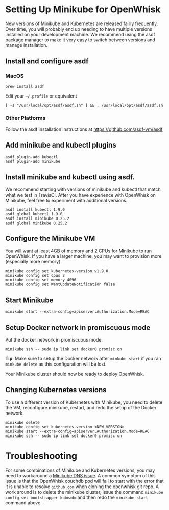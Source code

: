 <!--
#
# Licensed to the Apache Software Foundation (ASF) under one or more
# contributor license agreements.  See the NOTICE file distributed with
# this work for additional information regarding copyright ownership.
# The ASF licenses this file to You under the Apache License, Version 2.0
# (the "License"); you may not use this file except in compliance with
# the License.  You may obtain a copy of the License at
#
#     http://www.apache.org/licenses/LICENSE-2.0
#
# Unless required by applicable law or agreed to in writing, software
# distributed under the License is distributed on an "AS IS" BASIS,
# WITHOUT WARRANTIES OR CONDITIONS OF ANY KIND, either express or implied.
# See the License for the specific language governing permissions and
# limitations under the License.
#
-->

# Setting Up Minikube for OpenWhisk

New versions of Minikube and Kubernetes are released fairly
frequently.  Over time, you will probably end up needing to have
multiple versions installed on your development machine. We recommend
using the asdf package manager to make it very easy to switch between
versions and manage installation.

## Install and configure asdf

### MacOS
```
brew install asdf
```

Edit your `~/.profile` or equivalent
```
[ -s "/usr/local/opt/asdf/asdf.sh" ] && . /usr/local/opt/asdf/asdf.sh
```

### Other Platforms

Follow the asdf installation instructions at https://github.com/asdf-vm/asdf

## Add minikube and kubectl plugins
```
asdf plugin-add kubectl
asdf plugin-add minikube
```

## Install minikube and kubectl using asdf.
We recommend starting with versions of minikube and kubectl that match
what we test in TravisCI. After you have experience with OpenWhisk on
Minikube, feel free to experiment with additional versions.

```
asdf install kubectl 1.9.0
asdf global kubectl 1.9.0
asdf install minikube 0.25.2
asdf global minikube 0.25.2
```

## Configure the Minikube VM

You will want at least 4GB of memory and 2 CPUs for Minikube to run OpenWhisk.
If you have a larger machine, you may want to provision more (especially more memory).

```
minikube config set kubernetes-version v1.9.0
minikube config set cpus 2
minikube config set memory 4096
minikube config set WantUpdateNotification false
```

## Start Minikube

```
minikube start --extra-config=apiserver.Authorization.Mode=RBAC
```

## Setup Docker network in promiscuous mode
Put the docker network in promiscuous mode.
```
minikube ssh -- sudo ip link set docker0 promisc on
```

**Tip**: Make sure to setup the Docker network after `minkube start` if you ran `minkube delete` as this configuration will be lost.

Your Minikube cluster should now be ready to deploy OpenWhisk.

## Changing Kubernetes versions

To use a different version of Kubernetes with Minikube, you need to delete the VM, reconfigure minikube, restart, and
redo the setup of the Docker network.
```
minikube delete
minikube config set kubernetes-version <NEW_VERSION>
minikube start --extra-config=apiserver.Authorization.Mode=RBAC
minikube ssh -- sudo ip link set docker0 promisc on
```

# Troubleshooting

For some combinations of Minikube and Kubernetes versions, you may need to workaround a [Minikube DNS issue](https://github.com/kubernetes/minikube/issues/2240#issuecomment-348319371). A common symptom of this issue is that the OpenWhisk couchdb pod will fail to start with the error that it is unable to resolve `github.com` when cloning the openwhisk git repo. A work around is to delete the minikube cluster, issue the command `minikube config set bootstrapper kubeadm` and then redo the `minikube start` command above.
